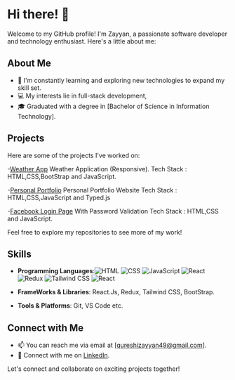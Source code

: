 # Hi there! 👋

Welcome to my GitHub profile! I'm Zayyan, a passionate software developer and technology enthusiast. Here's a little about me:

## About Me
- 🌱 I'm constantly learning and exploring new technologies to expand my skill set.
- 💻 My interests lie in full-stack development,
- 🎓 Graduated with a degree in [Bachelor of Science in Information Technology].

## Projects
Here are some of the projects I've worked on:

-[Weather App](https://qureshizayyan.github.io/Weather-App/)
Weather Application (Responsive).
Tech Stack : HTML,CSS,BootStrap and JavaScript.

-[Personal Portfolio](https://qureshizayyan.github.io/Personal-Portfolio/)
Personal Portfolio Website
Tech Stack : HTML,CSS,JavaScript and Typed.js

-[Facebook Login Page](https://qureshizayyan.github.io/FAQ-Page/)
 With Password Validation
 Tech Stack : HTML,CSS and JavaScript.


Feel free to explore my repositories to see more of my work!

## Skills
- **Programming Languages**:![HTML](https://img.shields.io/badge/html-F7DF1E?logo=html&logoColor=black&style=flat-square)
![CSS](https://img.shields.io/badge/-css-61DAFB?logo=css&logoColor=white)
![JavaScript](https://img.shields.io/badge/-javascript-61DAFB?logo=javascript&logoColor=white)
![React](https://img.shields.io/badge/-React-61DAFB?logo=react&logoColor=white)
![Redux](https://img.shields.io/badge/-Redux-61DAFB?logo=redux&logoColor=white)
![Tailwind CSS](https://img.shields.io/badge/-tailwindcss-61DAFB?logo=tailwindcss&logoColor=white)
![React](https://img.shields.io/badge/-bootstrap-61DAFB?logo=bootstrap&logoColor=white)


- **FrameWorks & Libraries**: React.Js, Redux, Tailwind CSS, BootStrap.
- **Tools & Platforms**: Git, VS Code etc.

## Connect with Me
- 📫 You can reach me via email at [qureshizayyan49@gmail.com].
- 💼 Connect with me on [LinkedIn](https://www.linkedin.com/in/zayyan-qureshi-a46035292/).

Let's connect and collaborate on exciting projects together!
